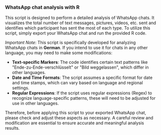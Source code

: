 ### WhatsApp chat analysis with R
This script is designed to perform a detailed analysis of WhatsApp chats. It visualizes the total number of text messages, pictures, videos, etc. sent and identifies which participant has sent the most of each type. To utilize this script, simply export your WhatsApp chat and run the provided R code.

*Important Note*: This script is specifically developed for analyzing WhatsApp chats in **German**. If you intend to use it for chats in any other language, you may need to make some modifications:
- **Text-specific Markers**: The code identifies certain text patterns like "Ende-zu-Ende-verschlüsselt" or "Bild weggelassen", which differ in other languages.
- **Date and Time Formats**: The script assumes a specific format for date and time stamps, which can vary based on language and regional settings.
- **Regular Expressions**: If the script uses regular expressions (Regex) to recognize language-specific patterns, these will need to be adjusted for use in other languages.

Therefore, before applying this script to your exported WhatsApp chat, please check and adjust these aspects as necessary. A careful review and modification are essential to ensure accurate and meaningful analysis results.













